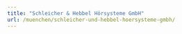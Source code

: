 ```yaml
---
title: "Schleicher & Hebbel Hörsysteme GmbH"
url: /muenchen/schleicher-und-hebbel-hoersysteme-gmbh/
---
```

